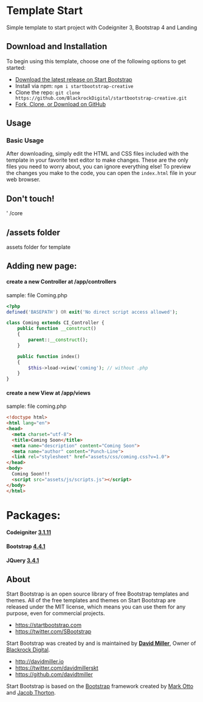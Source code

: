 # Template Start

Simple template to start project with Codeigniter 3, Bootstrap 4 and Landing

## Download and Installation

To begin using this template, choose one of the following options to get started:
* [Download the latest release on Start Bootstrap](https://startbootstrap.com/template-overviews/creative/)
* Install via npm: `npm i startbootstrap-creative`
* Clone the repo: `git clone https://github.com/BlackrockDigital/startbootstrap-creative.git`
* [Fork, Clone, or Download on GitHub](https://github.com/BlackrockDigital/startbootstrap-creative)

## Usage

### Basic Usage

After downloading, simply edit the HTML and CSS files included with the template in your favorite text editor to make changes. These are the only files you need to worry about, you can ignore everything else! To preview the changes you make to the code, you can open the `index.html` file in your web browser.

## Don't touch!
' /core

## /assets folder
assets folder for template

## Adding new page:
#### create a new Controller at /app/controllers
sample: file Coming.php
```php
<?php
defined('BASEPATH') OR exit('No direct script access allowed');

class Coming extends CI_Controller {
    public function __construct()
    {
        parent::__construct();
    }

    public function index()
    {
        $this->load->view('coming'); // without .php
    }
}
```

#### create a new View at /app/views
sample: file coming.php
```html
<!doctype html>
<html lang="en">
<head>
  <meta charset="utf-8">
  <title>Coming Soon</title>
  <meta name="description" content="Coming Soon">
  <meta name="author" content="Punch-Line">
  <link rel="stylesheet" href="assets/css/coming.css?v=1.0">
</head>
<body>
  Coming Soon!!!
  <script src="assets/js/scripts.js"></script>
</body>
</html>
```

# Packages:
#### Codeigniter [3.1.11](https://codeigniter.com/)
#### Bootstrap [4.4.1](https://getbootstrap.com/)
#### JQuery [3.4.1](https://jquery.com/)

## About

Start Bootstrap is an open source library of free Bootstrap templates and themes. All of the free templates and themes on Start Bootstrap are released under the MIT license, which means you can use them for any purpose, even for commercial projects.

* https://startbootstrap.com
* https://twitter.com/SBootstrap

Start Bootstrap was created by and is maintained by **[David Miller](http://davidmiller.io/)**, Owner of [Blackrock Digital](http://blackrockdigital.io/).

* http://davidmiller.io
* https://twitter.com/davidmillerskt
* https://github.com/davidtmiller

Start Bootstrap is based on the [Bootstrap](http://getbootstrap.com/) framework created by [Mark Otto](https://twitter.com/mdo) and [Jacob Thorton](https://twitter.com/fat).
